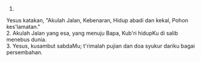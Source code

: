 1.
Yesus katakan, "Akulah Jalan, Kebenaran, Hidup
abadi dan kekal, Pohon kes'lamatan."
<br>
2.
Akulah Jalan yang esa, yang menuju Bapa,
Kub'ri hidupKu di salib menebus dunia.
<br>
3.
Yesus, kusambut sabdaMu; t'rimalah pujian
dan doa syukur dariku bagai persembahan.